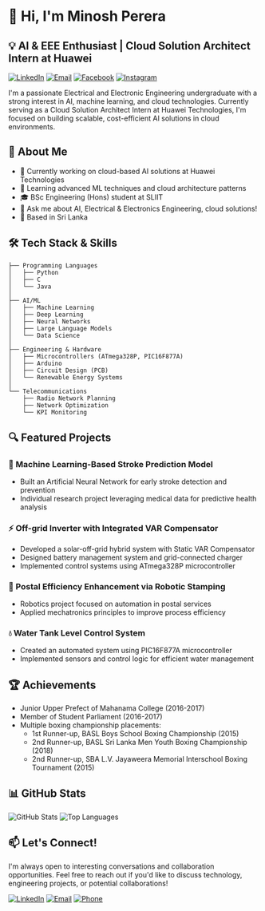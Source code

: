 # 👋 Hi, I'm Minosh Perera

## 💡 AI & EEE Enthusiast | Cloud Solution Architect Intern at Huawei

[![LinkedIn](https://img.shields.io/badge/LinkedIn-Connect-blue?style=for-the-badge&logo=linkedin)](https://linkedin.com/in/minoshperera)
[![Email](https://img.shields.io/badge/Email-Contact-red?style=for-the-badge&logo=gmail)](mailto:sithijaperera3@gmail.com)
[![Facebook](https://img.shields.io/badge/Facebook-Profile-blue?style=for-the-badge&logo=facebook)](https://www.facebook.com/minosh.pereraa)
[![Instagram](https://img.shields.io/badge/Instagram-Profile-e4405f?style=for-the-badge&logo=instagram)](https://www.instagram.com/minosh.perera/)

I'm a passionate Electrical and Electronic Engineering undergraduate with a strong interest in AI, machine learning, and cloud technologies. Currently serving as a Cloud Solution Architect Intern at Huawei Technologies, I'm focused on building scalable, cost-efficient AI solutions in cloud environments.

## 🚀 About Me

- 🔭 Currently working on cloud-based AI solutions at Huawei Technologies
- 🌱 Learning advanced ML techniques and cloud architecture patterns
- 🎓 BSc Engineering (Hons) student at SLIIT
- 💬 Ask me about AI, Electrical & Electronics Engineering, cloud solutions!
- 📍 Based in Sri Lanka

## 🛠️ Tech Stack & Skills

```
├── Programming Languages
│   ├── Python
│   ├── C
│   └── Java
│
├── AI/ML
│   ├── Machine Learning
│   ├── Deep Learning
│   ├── Neural Networks
│   ├── Large Language Models
│   └── Data Science
│
├── Engineering & Hardware
│   ├── Microcontrollers (ATmega328P, PIC16F877A)
│   ├── Arduino
│   ├── Circuit Design (PCB)
│   └── Renewable Energy Systems
│
└── Telecommunications
    ├── Radio Network Planning
    ├── Network Optimization
    └── KPI Monitoring
```

## 🔍 Featured Projects

### 🧠 Machine Learning-Based Stroke Prediction Model
- Built an Artificial Neural Network for early stroke detection and prevention
- Individual research project leveraging medical data for predictive health analysis

### ⚡ Off-grid Inverter with Integrated VAR Compensator
- Developed a solar-off-grid hybrid system with Static VAR Compensator
- Designed battery management system and grid-connected charger
- Implemented control systems using ATmega328P microcontroller

### 🤖 Postal Efficiency Enhancement via Robotic Stamping
- Robotics project focused on automation in postal services
- Applied mechatronics principles to improve process efficiency

### 💧 Water Tank Level Control System
- Created an automated system using PIC16F877A microcontroller
- Implemented sensors and control logic for efficient water management

## 🏆 Achievements

- Junior Upper Prefect of Mahanama College (2016-2017)
- Member of Student Parliament (2016-2017)
- Multiple boxing championship placements:
  - 1st Runner-up, BASL Boys School Boxing Championship (2015)
  - 2nd Runner-up, BASL Sri Lanka Men Youth Boxing Championship (2018)
  - 2nd Runner-up, SBA L.V. Jayaweera Memorial Interschool Boxing Tournament (2015)

## 📊 GitHub Stats

![GitHub Stats](https://github-readme-stats.vercel.app/api?username=minosh-perera&show_icons=true&theme=radical)
![Top Languages](https://github-readme-stats.vercel.app/api/top-langs/?username=minosh-perera&layout=compact&theme=radical)

## 📫 Let's Connect!

I'm always open to interesting conversations and collaboration opportunities. Feel free to reach out if you'd like to discuss technology, engineering projects, or potential collaborations!

[![LinkedIn](https://img.shields.io/badge/LinkedIn-minoshperera-blue?style=flat-square&logo=linkedin)](https://linkedin.com/in/minoshperera)
[![Email](https://img.shields.io/badge/Email-sithijaperera3@gmail.com-red?style=flat-square&logo=gmail)](mailto:sithijaperera3@gmail.com)
[![Phone](https://img.shields.io/badge/Phone-%2B94_77_425_2989-green?style=flat-square&logo=whatsapp)](tel:+94774252989)
